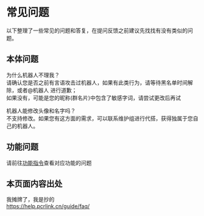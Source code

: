 # 常见问题

以下整理了一些常见的问题和答复，在提问反馈之前建议先找找有没有类似的问题。

## 本体问题

为什么机器人不理我？  
请确认您是否之前有言语攻击过机器人，如果有此类行为，请等待黑名单时间解除，或者@机器人 进行道歉；  
如果没有，可能是您的昵称(群名片)中包含了敏感字词，请尝试更改后再试

机器人能修改头像和名字吗？  
不支持修改。如果您有这方面的需求，可以联系维护组进行代搭，获得独属于您自己的机器人。  

## 功能问题

请前往[功能指令](/instructions/)查看对应功能的问题

## 本页面内容出处

我摊牌了，我是抄的  
<https://help.pcrlink.cn/guide/faq/>
